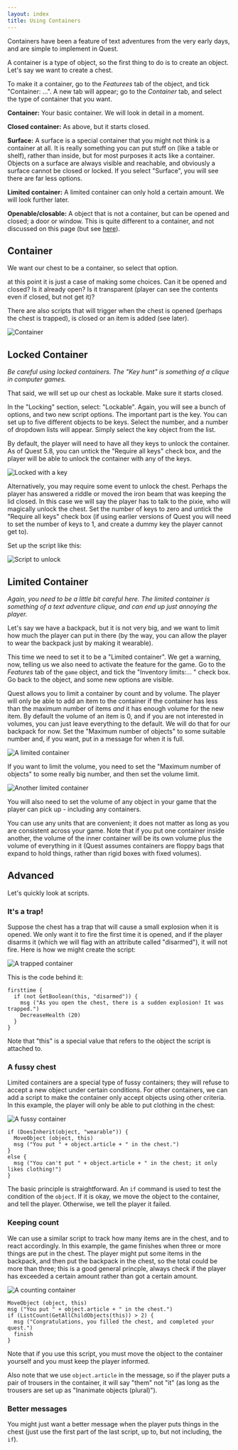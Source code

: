 ```yaml
---
layout: index
title: Using Containers
---
```




Containers have been a feature of text adventures from the very early days, and are simple to implement in Quest.

A container is a type of object, so the first thing to do is to create an object. Let's say we want to create a chest.

To make it a container, go to the _Featurees_ tab of the object, and tick "Container: ...". A new tab will appear; go to the _Container_ tab, and select the type of container that you want.

**Container:** Your basic container. We will look in detail in a moment.

**Closed container:** As above, but it starts closed.

**Surface:** A surface is a special container that you might not think is a container at all. It is really something you can put stuff on (like a table or shelf), rather than inside, but for most purposes it acts like a container. Objects on a surface are always visible and reachable, and obviously a surface cannot be closed or locked. If you select "Surface", you will see there are far less options.

**Limited container:** A limited container can only hold a certain amount. We will look further later.

**Openable/closable:** A object that is not a container, but can be opened and closed; a door or window. This is quite different to a container, and not discussed on this page (but see [here](setting_up_door.html)).


Container
---------

We want our chest to be a container, so select that option.

at this point it is just a case of making some choices. Can it be opened and closed? Is it already open? Is it transparent (player can see the contents even if closed, but not get it)?

There are also scripts that will trigger when the chest is opened (perhaps the chest is trapped), is closed or an item is added (see later).

![Container](container.png)


Locked Container
----------------

_Be careful using locked containers. The "Key hunt" is something of a clique in computer games._

That said, we will set up our chest as lockable. Make sure it starts closed.

In the "Locking" section, select: "Lockable". Again, you will see a bunch of options, and two new script options. The important part is the key. You can set up to five different objects to be keys. Select the number, and a number of dropdown lists will appear. Simply select the key object from the list.

By default, the player will need to have all they keys to unlock the container. As of Quest 5.8, you can untick the "Require all keys" check box, and the player will be able to unlock the container with any of the keys.

![Locked with a key](locklandkey.png)

Alternatively, you may require some event to unlock the chest. Perhaps the player has answered a riddle or moved the iron beam that was keeping the lid closed. In this case we will say the player has to talk to the pixie, who will magically unlock the chest. Set the number of keys to zero and untick the "Require all keys" check box (if using earlier versions of Quest you will need to set the number of keys to 1, and create a dummy key the player cannot get to).

Set up the script like this:

![Script to unlock](unlock.png)


Limited Container
-----------------

_Again, you need to be a little bit careful here. The limited container is something of a text adventure clique, and can end up just annoying the player._

Let's say we have a backpack, but it is not very big, and we want to limit how much the player can put in there (by the way, you can allow the player to wear the backpack just by making it wearable).

This time we need to set it to be a "Limited container". We get a warning, now, telling us we also need to activate the feature for the game. Go to the _Features_ tab of the `game` object, and tick the "Inventory limits:... " check box. Go back to the object, and some new options are visible.

Quest allows you to limit a container by count and by volume. The player will only be able to add an item to the container if the container has less than the maximum number of items _and_ it has enough volume for the new item. By default the volume of an item is 0, and if you are not interested in volumes, you can just leave everything to the default. We will do that for our backpack for now. Set the "Maximum number of objects" to some suitable number and, if you want, put in a message for when it is full.

![A limited container](limitbycount.png)

If you want to limit the volume, you need to set the "Maximum number of objects" to some really big number, and then set the volume limit.

![Another limited container](limitbyvolume.png)

You will also need to set the volume of any object in your game that the player can pick up - including any containers.

You can use any units that are convenient; it does not matter as long as you are consistent across your game. Note that if you put one container inside another, the volume of the inner container will be its own volume plus the volume of everything in it (Quest assumes containers are floppy bags that expand to hold things, rather than rigid boxes with fixed volumes).



Advanced
--------

Let's quickly look at scripts.

### It's a trap!

Suppose the chest has a trap that will cause a small explosion when it is opened. We only want it to fire the first time it is opened, and if the player disarms it (which we will flag with an attribute called "disarmed"), it will not fire. Here is how we might create the script:

![A trapped container](containeropenscript.png)

This is the code behind it:

```
firsttime {
  if (not GetBoolean(this, "disarmed")) {
    msg ("As you open the chest, there is a sudden explosion! It was trapped.")
    DecreaseHealth (20)
  }
}
```

Note that "this" is a special value that refers to the object the script is attached to.


### A fussy chest

Limited containers are a special type of fussy containers; they will refuse to accept a new object under certain conditions. For other containers, we can add a script to make the container only accept objects using other criteria. In this example, the player will only be able to put clothing in the chest:

![A fussy container](containerfussy.png)

```
if (DoesInherit(object, "wearable")) {
  MoveObject (object, this)
  msg ("You put " + object.article + " in the chest.")
}
else {
  msg ("You can't put " + object.article + " in the chest; it only likes clothing!")
}
```

The basic principle is straightforward. An `if` command is used to test the condition of the `object`. If it is okay, we move the object to the container, and tell the player. Otherwise, we tell the player it failed.


### Keeping count

We can use a similar script to track how many items are in the chest, and to react accordingly. In this example, the game finishes when three or more things are put in the chest. The player might put some items in the backpack, and then put the backpack in the chest, so the total could be more than three; this is a good general princple, always check if the player has exceeded a certain amount rather than got a certain amount.

![A counting container](containercounter.png)

```
MoveObject (object, this)
msg ("You put " + object.article + " in the chest.")
if (ListCount(GetAllChildObjects(this)) > 2) {
  msg ("Congratulations, you filled the chest, and completed your quest.")
  finish
}
```

Note that if you use this script, you must move the object to the container yourself and you must keep the player informed.

Also note that we use `object.article` in the message, so if the player puts a pair of trousers in the container, it will say "them" not "it" (as long as the trousers are set up as "Inanimate objects (plural)").


### Better messages

You might just want a better message when the player puts things in the chest (just use the first part of the last script, up to, but not including, the `if`).